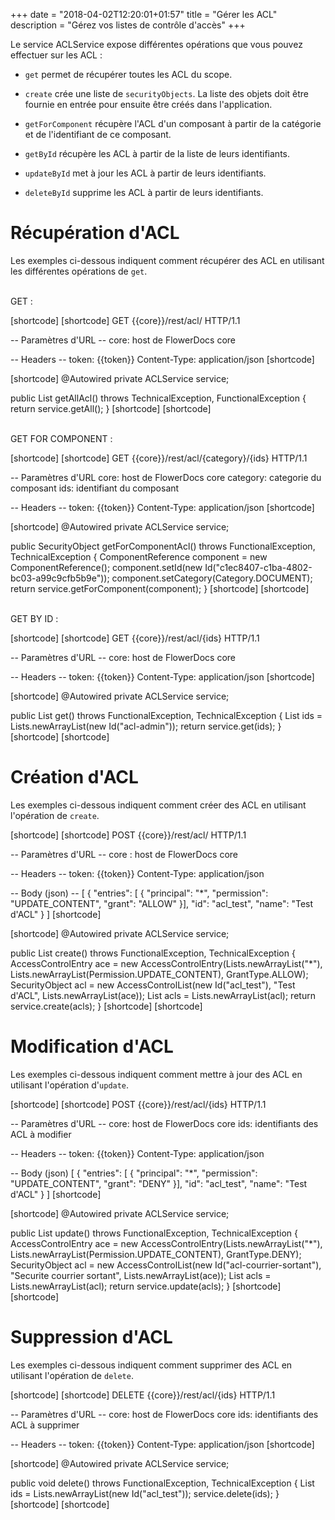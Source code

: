+++
date = "2018-04-02T12:20:01+01:57"
title = "Gérer les ACL"
description = "Gérez vos listes de contrôle d'accès"
+++

Le service ACLService expose différentes opérations que vous pouvez effectuer sur les ACL :

* `get` permet de récupérer toutes les ACL du scope.

* `create` crée une liste de `securityObjects`. La liste des objets doit être fournie en entrée pour ensuite être créés dans l'application.

* `getForComponent` récupère l'ACL d'un composant à partir de la catégorie et de l'identifiant de ce composant.

* `getById` récupère les ACL à partir de la liste de leurs identifiants.

* `updateById` met à jour les ACL à partir de leurs identifiants.

* `deleteById` supprime les ACL à partir de leurs identifiants.

# Récupération d'ACL

Les exemples ci-dessous indiquent comment récupérer des ACL en utilisant les différentes opérations de `get`.

<br/>
GET :

[shortcode]
[shortcode]
GET {{core}}/rest/acl/ HTTP/1.1

-- Paramètres d'URL --
core: host de FlowerDocs core

-- Headers --
token: {{token}}
Content-Type: application/json
[shortcode]

[shortcode]
@Autowired
private ACLService service;

public List<SecurityObject> getAllAcl() throws TechnicalException, FunctionalException
{
    return service.getAll();
}
[shortcode]
[shortcode]

<br/>
GET FOR COMPONENT :

[shortcode]
[shortcode]
GET {{core}}/rest/acl/{category}/{ids} HTTP/1.1

-- Paramètres d'URL
core: host de FlowerDocs core
category: categorie du composant
ids: identifiant du composant

-- Headers --
token: {{token}}
Content-Type: application/json
[shortcode]

[shortcode]
@Autowired
private ACLService service;

public SecurityObject getForComponentAcl() throws FunctionalException, TechnicalException
{
	ComponentReference component = new ComponentReference();
	component.setId(new Id("c1ec8407-c1ba-4802-bc03-a99c9cfb5b9e"));
	component.setCategory(Category.DOCUMENT);
	return service.getForComponent(component);
}
[shortcode]
[shortcode]

<br/>
GET BY ID :

[shortcode]
[shortcode]
GET {{core}}/rest/acl/{ids} HTTP/1.1

-- Paramètres d'URL --
core: host de FlowerDocs core

-- Headers --
token: {{token}}
Content-Type: application/json
[shortcode]

[shortcode]
@Autowired
private ACLService service;

public List<SecurityObject> get() throws FunctionalException, TechnicalException
{
	List<Id> ids = Lists.newArrayList(new Id("acl-admin"));
	return service.get(ids);
}
[shortcode]
[shortcode]

# Création d'ACL

Les exemples ci-dessous indiquent comment créer des ACL en utilisant l'opération de `create`.

[shortcode]
[shortcode]
POST {{core}}/rest/acl/ HTTP/1.1

-- Paramètres d'URL --
core : host de FlowerDocs core

-- Headers --
token: {{token}}
Content-Type: application/json

-- Body (json) --
[
	{
		"entries": [
		{
			"principal": "*",
			"permission": "UPDATE_CONTENT",
			"grant": "ALLOW"
		}],
        "id": "acl_test",
        "name": "Test d'ACL"
	}
]
[shortcode]

[shortcode]
@Autowired
private ACLService service;

public List<SecurityObject> create() throws FunctionalException, TechnicalException
{
	AccessControlEntry ace = new AccessControlEntry(Lists.newArrayList("*"),
		Lists.newArrayList(Permission.UPDATE_CONTENT), GrantType.ALLOW);
	SecurityObject acl = new AccessControlList(new Id("acl_test"), "Test d'ACL", Lists.newArrayList(ace));
	List<SecurityObject> acls = Lists.newArrayList(acl);
	return service.create(acls);
}
[shortcode]
[shortcode]

# Modification d'ACL

Les exemples ci-dessous indiquent comment mettre à jour des ACL en utilisant l'opération d'`update`.

[shortcode]
[shortcode]
POST {{core}}/rest/acl/{ids} HTTP/1.1

-- Paramètres d'URL --
core: host de FlowerDocs core
ids: identifiants des ACL à modifier

-- Headers --
token: {{token}}
Content-Type: application/json

-- Body (json)
[
	{
		"entries": [
		{
			"principal": "*",
			"permission": "UPDATE_CONTENT",
			"grant": "DENY"
		}],
        "id": "acl_test",
        "name": "Test d'ACL"
	}
]
[shortcode]

[shortcode]
@Autowired
private ACLService service;

public List<SecurityObject> update() throws FunctionalException, TechnicalException
{
	AccessControlEntry ace = new AccessControlEntry(Lists.newArrayList("*"),
		Lists.newArrayList(Permission.UPDATE_CONTENT), GrantType.DENY);
	SecurityObject acl = new AccessControlList(new Id("acl-courrier-sortant"), "Securite courrier sortant",
		Lists.newArrayList(ace));
	List<SecurityObject> acls = Lists.newArrayList(acl);
	return service.update(acls);
}
[shortcode]
[shortcode]

# Suppression d'ACL

Les exemples ci-dessous indiquent comment supprimer des ACL en utilisant l'opération de `delete`.

[shortcode]
[shortcode]
DELETE {{core}}/rest/acl/{ids} HTTP/1.1

-- Paramètres d'URL --
core: host de FlowerDocs core
ids: identifiants des ACL à supprimer

-- Headers --
token: {{token}}
Content-Type: application/json
[shortcode]

[shortcode]
@Autowired
private ACLService service;

public void delete() throws FunctionalException, TechnicalException
{
	List<Id> ids = Lists.newArrayList(new Id("acl_test"));
	service.delete(ids);
}
[shortcode]
[shortcode]
